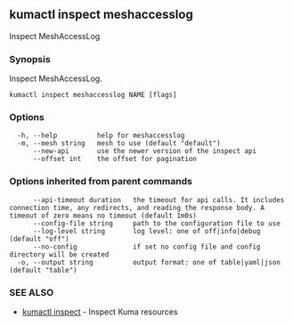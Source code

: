 ## kumactl inspect meshaccesslog

Inspect MeshAccessLog

### Synopsis

Inspect MeshAccessLog.

```
kumactl inspect meshaccesslog NAME [flags]
```

### Options

```
  -h, --help          help for meshaccesslog
  -m, --mesh string   mesh to use (default "default")
      --new-api       use the newer version of the inspect api
      --offset int    the offset for pagination
```

### Options inherited from parent commands

```
      --api-timeout duration   the timeout for api calls. It includes connection time, any redirects, and reading the response body. A timeout of zero means no timeout (default 1m0s)
      --config-file string     path to the configuration file to use
      --log-level string       log level: one of off|info|debug (default "off")
      --no-config              if set no config file and config directory will be created
  -o, --output string          output format: one of table|yaml|json (default "table")
```

### SEE ALSO

* [kumactl inspect](kumactl_inspect.md)	 - Inspect Kuma resources

